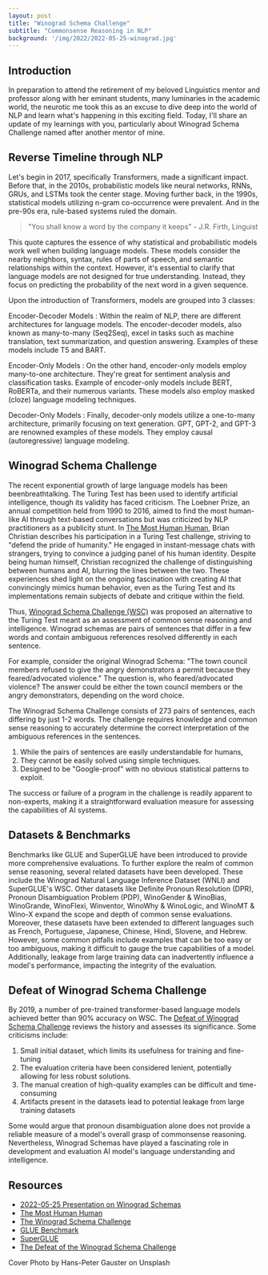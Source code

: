 ```yaml
---
layout: post
title: "Winograd Schema Challenge"
subtitle: "Commonsense Reasoning in NLP"
background: '/img/2022/2022-05-25-winograd.jpg'
---
```


## Introduction

In preparation to attend the retirement of my beloved Linguistics mentor and professor along with her eminant students, many luminaries in the academic world, the neurotic me took this as an excuse to dive deep into the world of NLP and learn what's happening in this exciting field. Today, I'll share an update of my learnings with you, particularly about Winograd Schema Challenge named after another mentor of mine.

## Reverse Timeline through NLP

Let's begin in 2017, specifically Transformers, made a significant impact. Before that, in the 2010s, probabilistic models like neural networks, RNNs, GRUs, and LSTMs took the center stage. Moving further back, in the 1990s, statistical models utilizing n-gram co-occurrence were prevalent. And in the pre-90s era, rule-based systems ruled the domain.

> "You shall know a word by the company it keeps" - J.R. Firth, Linguist

This quote captures the essence of why statistical and probabilistic models work well when building language models. These models consider the nearby neighbors, syntax, rules of parts of speech, and semantic relationships within the context. However, it's essential to clarify that language models are not designed for true understanding. Instead, they focus on predicting the probability of the next word in a given sequence.

Upon the introduction of Transformers, models are grouped into 3 classes:

Encoder-Decoder Models
: Within the realm of NLP, there are different architectures for language models. The encoder-decoder models, also known as many-to-many (Seq2Seq), excel in tasks such as machine translation, text summarization, and question answering. Examples of these models include T5 and BART.

Encoder-Only Models
: On the other hand, encoder-only models employ many-to-one architecture. They're great for sentiment analysis and classification tasks. Example of encoder-only models include BERT, RoBERTa, and their numerous variants. These models also employ masked (cloze) language modeling techniques.

Decoder-Only Models
: Finally, decoder-only models utilize a one-to-many architecture, primarily focusing on text generation. GPT, GPT-2, and GPT-3 are renowned examples of these models. They employ causal (autoregressive) language modeling.

## Winograd Schema Challenge

The recent exponential growth of large language models has been beenbreathtalking. The Turing Test has been used to identify artificial intelligence, though its validity has faced criticism. The Loebner Prize, an annual competition held from 1990 to 2016, aimed to find the most human-like AI through text-based conversations but was criticized by NLP practitioners as a publicity stunt. In [The Most Human Human](https://www.goodreads.com/book/show/8884400-the-most-human-human), Brian Christian describes his participation in a Turing Test challenge, striving to "defend the pride of humanity." He engaged in instant-message chats with strangers, trying to convince a judging panel of his human identity. Despite being human himself, Christian recognized the challenge of distinguishing between humans and AI, blurring the lines between the two. These experiences shed light on the ongoing fascination with creating AI that convincingly mimics human behavior, even as the Turing Test and its implementations remain subjects of debate and critique within the field.

Thus, [Winograd Schema Challenge (WSC)](http://commonsensereasoning.org/2011/papers/Levesque.pdf) was proposed an alternative to the Turing Test meant as an assessment of common sense reasoning and intelligence. Winograd schemas are pairs of sentences that differ in a few words and contain ambiguous references resolved differently in each sentence.

For example, consider the original Winograd Schema: "The town council members refused to give the angry demonstrators a permit because they feared/advocated violence." The question is, who feared/advocated violence? The answer could be either the town council members or the angry demonstrators, depending on the word choice.

The Winograd Schema Challenge consists of 273 pairs of sentences, each differing by just 1-2 words. The challenge requires knowledge and common sense reasoning to accurately determine the correct interpretation of the ambiguous references in the sentences.

1. While the pairs of sentences are easily understandable for humans,
2. They cannot be easily solved using simple techniques.
3. Designed to be "Google-proof" with no obvious statistical patterns to exploit.

The success or failure of a program in the challenge is readily apparent to non-experts, making it a straightforward evaluation measure for assessing the capabilities of AI systems.

## Datasets & Benchmarks

Benchmarks like GLUE and SuperGLUE have been introduced to provide more comprehensive evaluations. To further explore the realm of common sense reasoning, several related datasets have been developed. These include the Winograd Natural Language Inference Dataset (WNLI) and SuperGLUE's WSC. Other datasets like Definite Pronoun Resolution (DPR), Pronoun Disambiguation Problem (PDP), WinoGender & WinoBias, WinoGrande, WinoFlexi, Winventor, WinoWhy & WinoLogic, and WinoMT & Wino-X expand the scope and depth of common sense evaluations. Moreover, these datasets have been extended to different languages such as French, Portuguese, Japanese, Chinese, Hindi, Slovene, and Hebrew. However, some common pitfalls include examples that can be too easy or too ambiguous, making it difficult to gauge the true capabilities of a model. Additionally, leakage from large training data can inadvertently influence a model's performance, impacting the integrity of the evaluation.

## Defeat of Winograd Schema Challenge

By 2019, a number of pre-trained transformer-based language models achieved better than 90% accuracy on WSC. The [Defeat of Winograd Schema Challenge](https://arxiv.org/abs/2201.02387) reviews the history and assesses its significance. Some criticisms include:

1. Small initial dataset, which limits its usefulness for training and fine-tuning
2. The evaluation criteria have been considered lenient, potentially allowing for less robust solutions.
3. The manual creation of high-quality examples can be difficult and time-consuming
4. Artifacts present in the datasets lead to potential leakage from large training datasets

Some would argue that pronoun disambiguation alone does not provide a reliable measure of a model's overall grasp of commonsense reasoning. Nevertheless, Winograd Schemas have played a fascinating role in development and evaluation AI model's language understanding and intelligence.

## Resources

- [2022-05-25 Presentation on Winograd Schemas](/docs/JournalClub%202022-05-25%20NLP.pdf)
- [The Most Human Human](https://www.goodreads.com/book/show/8884400-the-most-human-human)
- [The Winograd Schema Challenge](http://commonsensereasoning.org/2011/papers/Levesque.pdf )
- [GLUE Benchmark](https://gluebenchmark.com/)
- [SuperGLUE](https://super.gluebenchmark.com/)
- [The Defeat of the Winograd Schema Challenge](https://arxiv.org/abs/2201.02387)

<figcaption>Cover Photo by Hans-Peter Gauster on Unsplash</figcaption>
